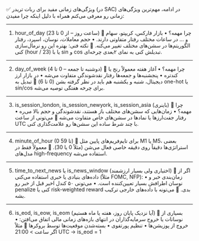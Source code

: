 ✅ ویژگی‌های زمانی مفید برای ربات تریدر (در SAC)
در ادامه، مهم‌ترین ویژگی‌های زمانی رو معرفی می‌کنم همراه با دلیل اینکه چرا مفیدن:
________________________________________
1. hour_of_day (ساعت روز – از 0 تا 23)
🧠 چرا مهمه؟
•	بازار فارکس، کریپتو، سهام و ... در ساعات مختلف رفتار متفاوتی دارند.
•	حجم معاملات، نوسان، اسپرد، رفتار الگوریتم‌ها در سشن‌های مختلف تغییر می‌کنه.
🔧 نکته فنی: بهتره این رو نرمال‌سازی کنی (hour / 23) یا با sin و cos تبدیلش کنی به نمای ۲بعدی چرخه‌ای.
________________________________________
2. day_of_week (دوشنبه تا جمعه – 0 تا 4)
🧠 چرا مهمه؟
•	آغاز هفته معمولاً رنج یا کندتره
•	پنجشنبه‌ها و جمعه‌ها رفتار نقدشوندگی متفاوت می‌شه
•	در بازار ارز دیجیتال، شنبه و یکشنبه هم باید در نظر گرفته بشن (0 تا 6)
🔧 تبدیل به one-hot یا sin/cos برای چرخه هفتگی توصیه می‌شه.
________________________________________
3. is_session_london, is_session_newyork, is_session_asia (باینری)
🧠 چرا مهمه؟
•	زمان‌هایی که سشن‌های مختلف باز هستند، نقدشوندگی و حجم بالا می‌ره
•	رفتار جفت‌ارزها یا نمادها در سشن‌های خاص متفاوت می‌شه
🔧 می‌تونی از ساعت UTC با چند شرط ساده این سشن‌ها رو علامت‌گذاری کنی.
________________________________________
4. minute_of_hour (0 تا 59)
🧠 برای تایم‌فریم‌های پایین مثل M1 یا M5، بعضی استراتژی‌ها دقیقاً روی دقیقه خاصی فعال می‌شن (مثلاً 0 یا 30).
🔧 معمولاً فقط در مدل‌های high-frequency استفاده می‌شه.
________________________________________
5. time_to_next_news یا is_news_window (اختیاری ولی بسیار ارزشمند)
🧠 اگر از داده‌های بنیادی یا خبری استفاده می‌کنی (مثلاً FOMC, NFP):
•	زمان‌بندی خبر و نوسان اطرافش بسیار تعیین‌کننده است.
•	می‌تونی ۵۰ کندل اخیر قبل از خبر رو penalize کنی یا risk-weighted reward بدی.
🔧 می‌تونه با داده‌های خارجی ترکیب بشه.
________________________________________
6. is_eod, is_eow, is_eom (آیا نزدیک پایان روز، هفته یا ماه هستیم)
🧠 بسیاری از نوسانات یا خروج سرمایه‌گذاران در انتهای بازه‌های زمانی مالی اتفاق می‌افتن:
•	خروج از پوزیشن‌ها
•	تنظیم پورتفوی
•	بسته‌شدن موقعیت‌ها توسط بروکرها
🔧 مثلاً اگر ساعت > 21:00 UTC → is_eod = 1

